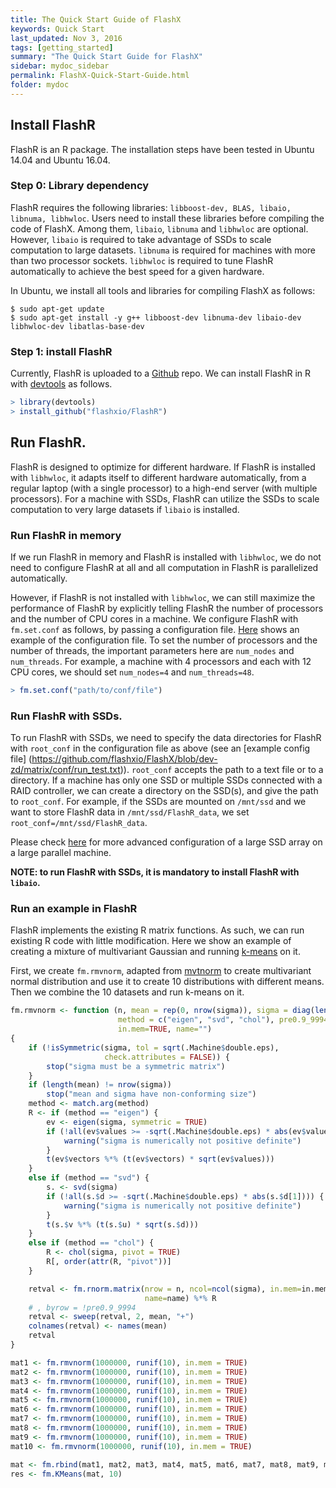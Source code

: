 ```yaml
---
title: The Quick Start Guide of FlashX
keywords: Quick Start
last_updated: Nov 3, 2016
tags: [getting_started]
summary: "The Quick Start Guide for FlashX"
sidebar: mydoc_sidebar
permalink: FlashX-Quick-Start-Guide.html
folder: mydoc
---
```


## Install FlashR

FlashR is an R package. The installation steps have been tested in Ubuntu 14.04
and Ubuntu 16.04.

### Step 0: Library dependency
FlashR requires the following libraries: `libboost-dev, BLAS, libaio, libnuma, libhwloc`.
Users need to install these libraries before compiling the code of FlashX.
Among them, `libaio`, `libnuma` and `libhwloc` are optional. However, `libaio`
is required to take advantage of SSDs to scale computation to large datasets.
`libnuma` is required for machines with more than two processor sockets. `libhwloc`
is required to tune FlashR automatically to achieve the best speed for a given
hardware.

In Ubuntu, we install all tools and libraries for compiling FlashX as follows:

```shell
$ sudo apt-get update
$ sudo apt-get install -y g++ libboost-dev libnuma-dev libaio-dev libhwloc-dev libatlas-base-dev
```

### Step 1: install FlashR
Currently, FlashR is uploaded to a [Github](https://github.com/flashxio/FlashR) repo.
We can install FlashR in R with [devtools](https://cran.r-project.org/web/packages/devtools/index.html)
as follows.

```R
> library(devtools)
> install_github("flashxio/FlashR")
```

## Run FlashR.

FlashR is designed to optimize for different hardware. If FlashR is installed
with `libhwloc`, it adapts itself to different hardware automatically, from
a regular laptop (with a single processor) to a high-end server (with multiple
processors). For a machine with
SSDs, FlashR can utilize the SSDs to scale computation to very large datasets
if `libaio` is installed.

### Run FlashR in memory
If we run FlashR in memory and FlashR is installed with `libhwloc`, we do not
need to configure FlashR at all and all computation in FlashR is parallelized
automatically.

However, if FlashR is not installed with `libhwloc`, we can still maximize
the performance of FlashR by explicitly telling FlashR the number of processors
and the number of CPU cores in a machine. We configure FlashR with
`fm.set.conf` as follows, by passing a configuration file.
[Here](https://github.com/flashxio/FlashX/blob/dev-zd/matrix/conf/run_test.txt)
shows an example of the configuration file. To set the number of processors and
the number of threads, the important parameters here are `num_nodes` and `num_threads`.
For example, a machine with 4 processors and each with 12 CPU cores, we should
set `num_nodes=4` and `num_threads=48`.

```R
> fm.set.conf("path/to/conf/file")
```

### Run FlashR with SSDs.
To run FlashR with SSDs, we need to specify the data directories for FlashR
with `root_conf` in the configuration file as above (see an [example config file]
(https://github.com/flashxio/FlashX/blob/dev-zd/matrix/conf/run_test.txt)).
`root_conf` accepts the path to
a text file or to a directory. If a machine has only one SSD or multiple SSDs
connected with a RAID controller, we can create a directory on the SSD(s),
and give the path to `root_conf`. For example, if the SSDs are mounted on
`/mnt/ssd` and we want to store FlashR data in `/mnt/ssd/FlashR_data`, we set
`root_conf=/mnt/ssd/FlashR_data`.

Please check [here]() for more advanced configuration
of a large SSD array on a large parallel machine.

**NOTE: to run FlashR with SSDs, it is mandatory to install FlashR with `libaio`.**

### Run an example in FlashR
FlashR implements the existing R matrix functions. As such, we can run existing
R code with little modification. Here we show an example of creating a mixture
of multivariant Gaussian and running
[k-means](https://github.com/flashxio/FlashX/blob/release/Rpkg/R/KMeans.R) on it.

First, we create `fm.rmvnorm`, adapted from
[mvtnorm](https://cran.r-project.org/web/packages/mvtnorm/index.html)
to create multivariant normal distribution and use it to create 10 distributions
with different means. Then we combine the 10 datasets and run k-means on it.

```R
fm.rmvnorm <- function (n, mean = rep(0, nrow(sigma)), sigma = diag(length(mean)),
                        method = c("eigen", "svd", "chol"), pre0.9_9994 = FALSE,
                        in.mem=TRUE, name="")
{
    if (!isSymmetric(sigma, tol = sqrt(.Machine$double.eps),
                     check.attributes = FALSE)) {
        stop("sigma must be a symmetric matrix")
    }
    if (length(mean) != nrow(sigma))
        stop("mean and sigma have non-conforming size")
    method <- match.arg(method)
    R <- if (method == "eigen") {
        ev <- eigen(sigma, symmetric = TRUE)
        if (!all(ev$values >= -sqrt(.Machine$double.eps) * abs(ev$values[1]))) {
            warning("sigma is numerically not positive definite")
        }
        t(ev$vectors %*% (t(ev$vectors) * sqrt(ev$values)))
    }
    else if (method == "svd") {
        s. <- svd(sigma)
        if (!all(s.$d >= -sqrt(.Machine$double.eps) * abs(s.$d[1]))) {
            warning("sigma is numerically not positive definite")
        }
        t(s.$v %*% (t(s.$u) * sqrt(s.$d)))
    }
    else if (method == "chol") {
        R <- chol(sigma, pivot = TRUE)
        R[, order(attr(R, "pivot"))]
    }

    retval <- fm.rnorm.matrix(nrow = n, ncol=ncol(sigma), in.mem=in.mem,
                              name=name) %*% R
    # , byrow = !pre0.9_9994
    retval <- sweep(retval, 2, mean, "+")
    colnames(retval) <- names(mean)
    retval
}

mat1 <- fm.rmvnorm(1000000, runif(10), in.mem = TRUE)
mat2 <- fm.rmvnorm(1000000, runif(10), in.mem = TRUE)
mat3 <- fm.rmvnorm(1000000, runif(10), in.mem = TRUE)
mat4 <- fm.rmvnorm(1000000, runif(10), in.mem = TRUE)
mat5 <- fm.rmvnorm(1000000, runif(10), in.mem = TRUE)
mat6 <- fm.rmvnorm(1000000, runif(10), in.mem = TRUE)
mat7 <- fm.rmvnorm(1000000, runif(10), in.mem = TRUE)
mat8 <- fm.rmvnorm(1000000, runif(10), in.mem = TRUE)
mat9 <- fm.rmvnorm(1000000, runif(10), in.mem = TRUE)
mat10 <- fm.rmvnorm(1000000, runif(10), in.mem = TRUE)

mat <- fm.rbind(mat1, mat2, mat3, mat4, mat5, mat6, mat7, mat8, mat9, mat10)
res <- fm.KMeans(mat, 10)
```
